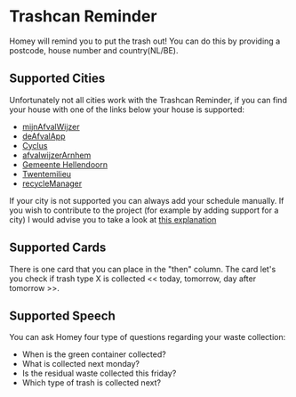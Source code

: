 # Trashcan Reminder
Homey will remind you to put the trash out! You can do this by providing a postcode, house number and country(NL/BE).

## Supported Cities
Unfortunately not all cities work with the Trashcan Reminder, if you can find your house with one of the links below your house is supported:

- [mijnAfvalWijzer](http://www.mijnafvalwijzer.nl)
- [deAfvalApp](http://www.deafvalapp.nl/calendar/kalender_start.jsp)
- [Cyclus](http://afvalkalender.cyclusnv.nl/)
- [afvalwijzerArnhem](https://www.afvalwijzer-arnhem.nl)
- [Gemeente Hellendoorn](http://hellendoornafvalkalender.2go-mobile.com)
- [Twentemilieu](https://www.twentemilieu.nl)
- [recycleManager](http://www.recyclemanager.nl)

If your city is not supported you can always add your schedule manually.
If you wish to contribute to the project (for example by adding support for a city) I would advise you to take a look at [this explanation](https://github.com/apstemmer/com.athom.trashchecker/blob/master/developers)

## Supported Cards
There is one card that you can place in the "then" column. The card let's you check if trash type X is collected << today, tomorrow, day after tomorrow >>.

## Supported Speech
You can ask Homey four type of questions regarding your waste collection:
- When is the green container collected?
- What is collected next monday?
- Is the residual waste collected this friday?
- Which type of trash is collected next?
